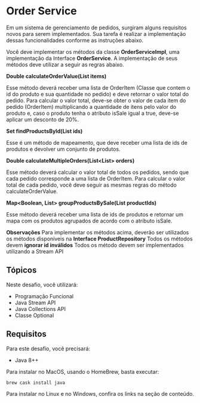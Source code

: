 # Order Service

Em um sistema de gerenciamento de pedidos, surgiram alguns requisitos novos para serem implementados. Sua tarefa é realizar a implementação dessas funcionalidades conforme as instruções abaixo.

Você deve implementar os métodos da classe **OrderServiceImpl**, uma implementação da Interface **OrderService**. A implementação de seus métodos deve utilizar a seguir as regras abaixo. 

**Double calculateOrderValue(List<OrderItem> items)**

Esse método deverá receber uma lista de OrderItem (Classe que contem o id do produto e sua quantidade no pedido) e deve retornar o valor total do pedido.
Para calcular o valor total, deve-se obter o valor de cada item do pedido (OrderItem) multiplicando a quantidade de itens pelo valor do produto e, caso o produto tenha o atributo isSale igual a true, deve-se aplicar um desconto de 20%.

**Set<Product> findProductsById(List<Long> ids)**

Esse é um método de mapeamento, que deve receber uma lista de ids de produtos e devolver um conjunto de produtos.


**Double calculateMultipleOrders(List<List<OrderItem>> orders)**
	
Esse método deverá calcular o valor total de todos os pedidos, sendo que cada pedido corresponde a uma lista de OrderItem. Para calcular o valor total de cada pedido, você deve seguir as mesmas regras do método calculateOrderValue.

**Map<Boolean, List<Product>> groupProductsBySale(List<Long> productIds)**

Esse método deverá receber uma lista de ids de produtos e retornar um mapa com os produtos agrupados de acordo com o atributo isSale.

**Observações**
Para implementar os métodos acima, deverão ser utilizados os métodos disponíveis na **Interface ProductRepository**
Todos os métodos devem **ignorar id inválidos**
Todos os método devem ser implementados utilizando a Stream API


## Tópicos

Neste desafio, você utilizará:

- Programação Funcional
- Java Stream API
- Java Collections API
- Classe Optional

## Requisitos
Para este desafio, você precisará:

- Java 8++

Para instalar no MacOS, usando o HomeBrew, basta executar:

    brew cask install java

Para instalar no Linux e no Windows, confira os links na seção de conteúdo.